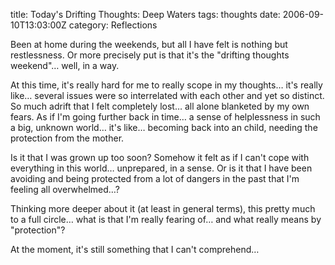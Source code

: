 title: Today's Drifting Thoughts: Deep Waters
tags: thoughts
date: 2006-09-10T13:03:00Z
category: Reflections

Been at home during the weekends, but all I have felt is nothing but restlessness. Or more precisely put is that it's the "drifting thoughts weekend"… well, in a way.

At this time, it's really hard for me to really scope in my thoughts… it's really like… several issues were so interrelated with each other and yet so distinct. So much adrift that I felt completely lost… all alone blanketed by my own fears. As if I'm going further back in time… a sense of helplessness in such a big, unknown world… it's like… becoming back into an child, needing the protection from the mother.

Is it that I was grown up too soon? Somehow it felt as if I can't cope with everything in this world… unprepared, in a sense. Or is it that I have been avoiding and being protected from a lot of dangers in the past that I'm feeling all overwhelmed…?

Thinking more deeper about it (at least in general terms), this pretty much to a full circle… what is that I'm really fearing of… and what really means by "protection"?

At the moment, it's still something that I can't comprehend…
